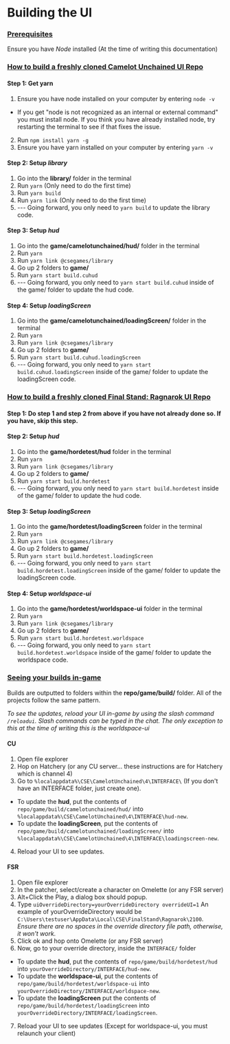 # Building the UI



### <ins>Prerequisites</ins>
Ensure you have *Node* installed (At the time of writing this documentation)
  

### <ins>How to build a freshly cloned Camelot Unchained UI Repo</ins>



#### Step 1: Get yarn
1. Ensure you have node installed on your computer by entering `node -v`

  - If you get "node is not recognized as an internal or external command" you must install node. If you think you have already installed node, try restarting the terminal to see if that fixes the issue.
2. Run `npm install yarn -g`
3. Ensure you have yarn installed on your computer by entering `yarn -v`



#### Step 2: Setup *library*
1) Go into the **library/** folder in the terminal
2) Run `yarn` (Only need to do the first time)
3) Run `yarn build`
4) Run `yarn link` (Only need to do the first time)
5) --- Going forward, you only need to `yarn build` to update the library code.

  

#### Step 3: Setup *hud*
1) Go into the **game/camelotunchained/hud/** folder in the terminal
2) Run `yarn`
3) Run `yarn link @csegames/library`
4) Go up 2 folders to **game/**
5) Run `yarn start build.cuhud`
6) --- Going forward, you only need to `yarn start build.cuhud` inside of the game/ folder to update the hud code.

  

#### Step 4: Setup *loadingScreen*
1) Go into the **game/camelotunchained/loadingScreen/** folder in the terminal
2) Run `yarn`
3) Run `yarn link @csegames/library`
4) Go up 2 folders to **game/**
5) Run `yarn start build.cuhud.loadingScreen`
6) --- Going forward, you only need to `yarn start build.cuhud.loadingScreen` inside of the game/ folder to update the loadingScreen code.

  

### <ins>How to build a freshly cloned Final Stand: Ragnarok UI Repo</ins>

  

#### Step 1: Do step 1 and step 2 from above if you have not already done so. If you have, skip this step.

  

#### Step 2: Setup *hud*
1) Go into the **game/hordetest/hud** folder in the terminal
2) Run `yarn`
3) Run `yarn link @csegames/library`
4) Go up 2 folders to **game/**
5) Run `yarn start build.hordetest`
6) --- Going forward, you only need to `yarn start build.hordetest` inside of the game/ folder to update the hud code.

  

#### Step 3: Setup *loadingScreen*
1) Go into the **game/hordetest/loadingScreen** folder in the terminal
2) Run `yarn`
3) Run `yarn link @csegames/library`
4) Go up 2 folders to **game/**
5) Run `yarn start build.hordetest.loadingScreen`
6) --- Going forward, you only need to `yarn start build.hordetest.loadingScreen` inside of the game/ folder to update the loadingScreen code.

  

#### Step 4: Setup *worldspace-ui*
1) Go into the **game/hordetest/worldspace-ui** folder in the terminal
2) Run `yarn`
3) Run `yarn link @csegames/library`
4) Go up 2 folders to **game/**
5) Run `yarn start build.hordetest.worldspace`
6) --- Going forward, you only need to `yarn start build.hordetest.worldspace` inside of the game/ folder to update the worldspace code.

  

### <ins>Seeing your builds in-game</ins>

  

Builds are outputted to folders within the **repo/game/build/** folder. All of the projects follow the same pattern.

  

*To see the updates, reload your UI in-game by using the slash command `/reloadui`. Slash commands can be typed in the chat. The only exception to this at the time of writing this is the worldspace-ui*

  

#### CU

1) Open file explorer
2) Hop on Hatchery (or any CU server... these instructions are for Hatchery which is channel 4)
3) Go to `%localappdata%\CSE\CamelotUnchained\4\INTERFACE\` (If you don't have an INTERFACE folder, just create one).
  * To update the **hud**, put the contents of `repo/game/build/camelotunchained/hud/` into `%localappdata%\CSE\CamelotUnchained\4\INTERFACE\hud-new`.
  * To update the **loadingScreen**, put the contents of `repo/game/build/camelotunchained/loadingScreen/` into `%localappdata%\CSE\CamelotUnchained\4\INTERFACE\loadingscreen-new`.
4) Reload your UI to see updates.

  

#### FSR

1) Open file explorer
2) In the patcher, select/create a character on Omelette (or any FSR server)
3) Alt+Click the Play, a dialog box should popup.
4) Type `uiOverrideDirectory=yourOverrideDirectory overrideUI=1` An example of yourOverrideDirectory would be `C:\Users\testuser\AppData\Local\CSE\FinalStand\Ragnarok\2100`. *Ensure there are no spaces in the override directory file path, otherwise, it won't work.*
5) Click ok and hop onto Omelette (or any FSR server)
6) Now, go to your override directory, inside the `INTERFACE/` folder
  * To update the **hud**, put the contents of `repo/game/build/hordetest/hud` into `yourOverrideDirectory/INTERFACE/hud-new`.
  * To update the **worldspace-ui**, put the contents of `repo/game/build/hordetest/worldspace-ui` into `yourOverrideDirectory/INTERFACE/worldspace-new`.
  * To update the **loadingScreen** put the contents of `repo/game/build/hordetest/loadingScreen` into `yourOverrideDirectory/INTERFACE/loadingScreen`.
7) Reload your UI to see updates (Except for worldspace-ui, you must relaunch your client)